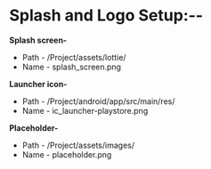 # Splash and Logo Setup:--

**Splash screen-**

- Path - /Project/assets/lottie/
- Name - splash_screen.png


**Launcher icon-**

- Path - /Project/android/app/src/main/res/
- Name - ic_launcher-playstore.png


**Placeholder-**

- Path - /Project/assets/images/
- Name - placeholder.png


